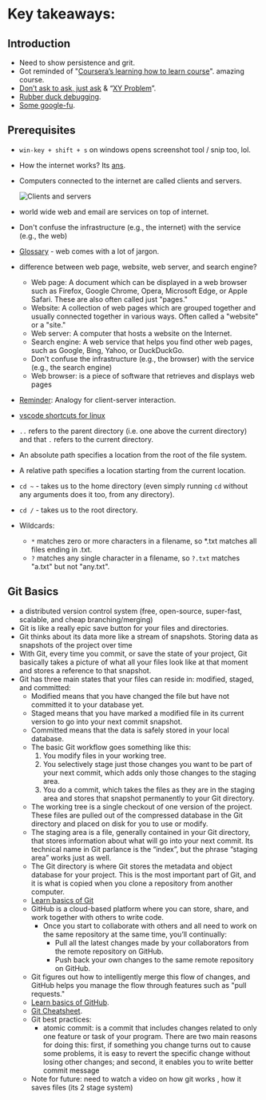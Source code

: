 # Key takeaways:

## Introduction
- Need to show persistence and grit.
- Got reminded of "[Coursera’s learning how to learn course](https://www.youtube.com/watch?v=O96fE1E-rf8)". amazing course.
- [Don’t ask to ask, just ask](https://dontasktoask.com/) & “[XY Problem](https://xyproblem.info/)”.
- [Rubber duck debugging](https://en.wikipedia.org/wiki/Rubber_duck_debugging).
- [Some google-fu](https://codinginflow.com/google-programming-questions).

## Prerequisites
- `win-key + shift + s` on windows opens screenshot tool / snip too, lol.
- How the internet works? Its [ans](https://developer.mozilla.org/en-US/docs/Learn/Common_questions/Web_mechanics/How_does_the_Internet_work).
- Computers connected to the internet are called clients and servers.
  
  ![Clients and servers](https://developer.mozilla.org/en-US/docs/Learn/Getting_started_with_the_web/How_the_Web_works/simple-client-server.png)
- world wide web and email are services on top of internet.
-  Don't confuse the infrastructure (e.g., the internet) with the service (e.g., the web)
- [Glossary](https://developer.mozilla.org/en-US/docs/Glossary) - web comes with a lot of jargon.
- difference between web page, website, web server, and search engine?
  - Web page: A document which can be displayed in a web browser such as Firefox, Google Chrome, Opera, Microsoft Edge, or Apple Safari. These are also often called just "pages."
  - Website: A collection of web pages which are grouped together and usually connected together in various ways. Often called a "website" or a "site."
  - Web server: A computer that hosts a website on the Internet.
  - Search engine: A web service that helps you find other web pages, such as Google, Bing, Yahoo, or DuckDuckGo.
  - Don't confuse the infrastructure (e.g., the browser) with the service (e.g., the search engine)
  - Web browser: is a piece of software that retrieves and displays web pages
- [Reminder](https://developer.mozilla.org/en-US/docs/Learn/Getting_started_with_the_web/How_the_Web_works#clients_and_servers): Analogy for client-server interaction.
- [vscode shortcuts for linux](https://code.visualstudio.com/shortcuts/keyboard-shortcuts-linux.pdf)
- `..` refers to the parent directory (i.e. one above the current directory) and that `.` refers to the current directory.
- An absolute path specifies a location from the root of the file system.
- A relative path specifies a location starting from the current location.
- `cd ~` - takes us to the home directory (even simply running `cd` without any arguments does it too, from any directory).
- `cd /` - takes us to the root directory.
- Wildcards:
  - `*` matches zero or more characters in a filename, so *.txt matches all files ending in .txt.
  - `?` matches any single character in a filename, so `?.txt` matches "a.txt" but not "any.txt".

## Git Basics
- a distributed version control system (free, open-source, super-fast, scalable, and cheap branching/merging)
- Git is like a really epic save button for your files and directories.
- Git thinks about its data more like a stream of snapshots. Storing data as snapshots of the project over time
- With Git, every time you commit, or save the state of your project, Git basically takes a picture of what all your files look like at that moment and stores a reference to that snapshot.
- Git has three main states that your files can reside in: modified, staged, and committed:
  - Modified means that you have changed the file but have not committed it to your database yet.
  - Staged means that you have marked a modified file in its current version to go into your next commit snapshot.
  - Committed means that the data is safely stored in your local database.
  - The basic Git workflow goes something like this:
    1. You modify files in your working tree.
    2. You selectively stage just those changes you want to be part of your next commit, which adds only those changes to the staging area.
    3. You do a commit, which takes the files as they are in the staging area and stores that snapshot permanently to your Git directory.
  - The working tree is a single checkout of one version of the project. These files are pulled out of the compressed database in the Git directory and placed on disk for you to use or modify.
  - The staging area is a file, generally contained in your Git directory, that stores information about what will go into your next commit. Its technical name in Git parlance is the “index”, but the phrase “staging area” works just as well.
  - The Git directory is where Git stores the metadata and object database for your project. This is the most important part of Git, and it is what is copied when you clone a repository from another computer.
  - [Learn basics of Git](https://git-scm.com/book/en/v2/Git-Basics-Getting-a-Git-Repository#ch02-git-basics-chapter)
  - GitHub is a cloud-based platform where you can store, share, and work together with others to write code.
    - Once you start to collaborate with others and all need to work on the same repository at the same time, you’ll continually:
      - Pull all the latest changes made by your collaborators from the remote repository on GitHub.
      - Push back your own changes to the same remote repository on GitHub.
  - Git figures out how to intelligently merge this flow of changes, and GitHub helps you manage the flow through features such as "pull requests."
  - [Learn basics of GitHub](https://docs.github.com/en/get-started/start-your-journey).
  - [Git Cheatsheet](https://education.github.com/git-cheat-sheet-education.pdf).
  - Git best practices:
    -  atomic commit: is a commit that includes changes related to only one feature or task of your program. There are two main reasons for doing this: first, if something you change turns out to cause some problems, it is easy to revert the specific change without losing other changes; and second, it enables you to write better commit message
  - Note for future: need to watch a video on how git works , how it saves files (its 2 stage system)

  
